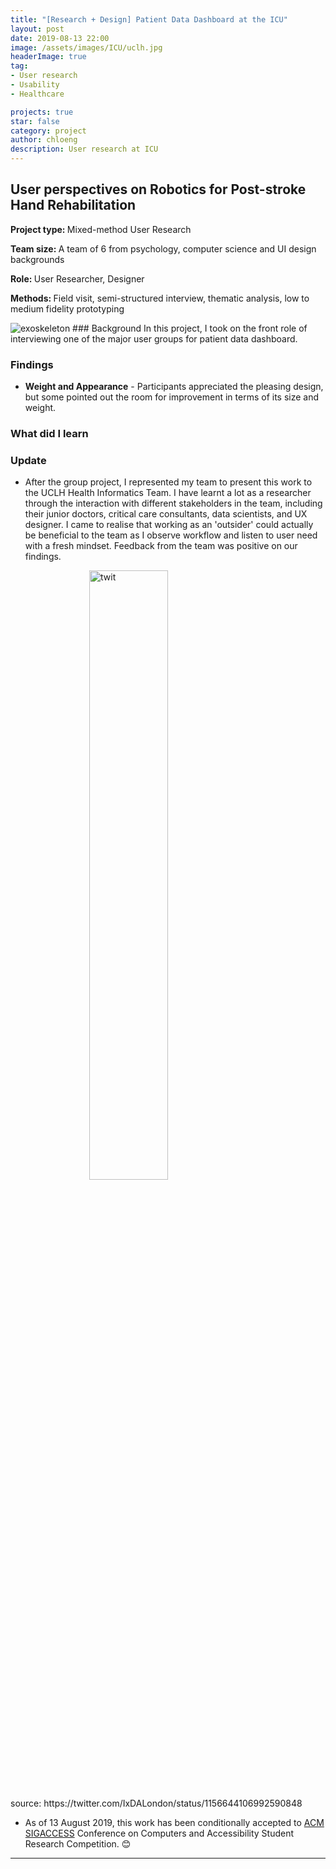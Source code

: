 ```yaml
---
title: "[Research + Design] Patient Data Dashboard at the ICU"
layout: post
date: 2019-08-13 22:00
image: /assets/images/ICU/uclh.jpg
headerImage: true
tag:
- User research
- Usability
- Healthcare

projects: true
star: false
category: project
author: chloeng
description: User research at ICU
---
```


## User perspectives on Robotics for Post-stroke Hand Rehabilitation
<b>Project type: </b> Mixed-method User Research

<b>Team size: </b> A team of 6 from psychology, computer science and UI design backgrounds

<b>Role: </b> User Researcher, Designer

<b>Methods: </b> Field visit, semi-structured interview, thematic analysis, low to medium fidelity prototyping

<img alt="exoskeleton" src="https://chloenhy.github.io/assets/images/ICU/uclh1.jpg" />
### Background
In this project, I took on the front role of interviewing one of the major user groups for patient data dashboard.

### Findings
* <b>Weight and Appearance</b> - Participants appreciated the pleasing design, but some pointed out the room for improvement in terms of its size and weight.

### What did I learn


### Update
* After the group project, I represented my team to present this work to the UCLH Health Informatics Team. I have learnt a lot as a researcher through the interaction with different stakeholders in the team, including their junior doctors, critical care consultants, data scientists, and UX designer. I came to realise that working as an 'outsider' could actually be beneficial to the team as I observe workflow and listen to user need with a fresh mindset. Feedback from the team was positive on our findings. 

<img alt="twit" src="https://chloenhy.github.io/assets/images/rehab/IxDAevent-rehab.png" style="width:50%;height:auto;display: block;
  margin-left: auto;
  margin-right: auto;"/>
<figcaption class="caption">source: https://twitter.com/IxDALondon/status/1156644106992590848</figcaption>

* As of 13 August 2019, this work has been conditionally accepted to <a href="https://assets19.sigaccess.org/index.html"  target="_blank">ACM SIGACCESS</a> Conference on Computers and Accessibility Student Research Competition. 😊

---
